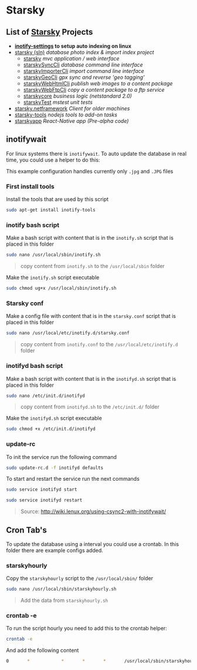 # Starsky
## List of [Starsky](../readme.md) Projects
 * __[inotify-settings](../inotify-settings/readme.md) to setup auto indexing on linux__
 * [starsky (sln)](../starsky/readme.md) _database photo index & import index project_
    * [starsky](../starsky/starsky/readme.md)  _mvc application / web interface_
    * [starskySyncCli](../starsky/starskysynccli/readme.md)  _database command line interface_
    * [starskyImporterCli](../starsky/starskyimportercli/readme.md)  _import command line interface_
    * [starskyGeoCli](../starsky/starskygeocli/readme.md)  _gpx sync and reverse 'geo tagging'_
    * [starskyWebHtmlCli](../starsky/starskywebhtmlcli/readme.md)  _publish web images to a content package_
    * [starskyWebFtpCli](../starsky/starskywebftpcli/readme.md)  _copy a content package to a ftp service_
    * [starskycore](../starsky/starskycore/readme.md) _business logic (netstandard 2.0)_
    * [starskyTest](../starsky/starskytest/readme.md)  _mstest unit tests_
 * [starsky.netframework](../starsky.netframework/readme.md) _Client for older machines_
 * [starsky-tools](../starsky-tools/readme.md) _nodejs tools to add-on tasks_
 * [starskyapp](../starskyapp/readme.md) _React-Native app (Pre-alpha code)_


## inotifywait

For linux systems there is `inotifywait`. To auto update the database in real time, you could use a helper to do this:

This example configuration handles currently only `.jpg` and `.JPG` files

### First install tools
Install the tools that are used by this script
```sh
sudo apt-get install inotify-tools
```

### inotify bash script
Make a bash script with content that is in the `inotify.sh` script that is placed in this folder
```sh
sudo nano /usr/local/sbin/inotify.sh
```
>  copy content from `inotify.sh` to the `/usr/local/sbin` folder

Make the `inotify.sh` script executable
```sh
sudo chmod ug+x /usr/local/sbin/inotify.sh
```

### Starsky conf
Make a config file with content that is in the `starsky.conf` script that is placed in this folder
```sh
sudo nano /usr/local/etc/inotify.d/starsky.conf
```
>  copy content from `inotify.conf` to the `/usr/local/etc/inotify.d` folder

### inotifyd bash script
Make a bash script with content that is in the `inotifyd.sh` script that is placed in this folder
```sh
sudo nano /etc/init.d/inotifyd
```
>  copy content from `inotifyd.sh` to the `/etc/init.d/` folder

Make the `inotifyd.sh` script executable
```sh
sudo chmod +x /etc/init.d/inotifyd
```

### update-rc
To init the service run the following command
```sh
sudo update-rc.d -f inotifyd defaults
```
To start and restart the service run the next commands
```sh
sudo service inotifyd start

sudo service inotifyd restart
```

> Source: http://wiki.lenux.org/using-csync2-with-inotifywait/



## Cron Tab's
To update the database using a interval you could use a crontab. In this folder there are example configs added.

### starskyhourly
Copy the `starskyhourly` script to the `/usr/local/sbin/` folder

```sh
sudo nano /usr/local/sbin/starskyhourly.sh
```
> Add the data from `starskyhourly.sh`

### crontab -e

To run the script hourly you need to add this to the crontab helper:
```sh
crontab -e
```
And add the following content
```sh
0       *            *       *       *       /usr/local/sbin/starskyhourly.sh > /home/pi/z-starskycli.log 2>&1
```
